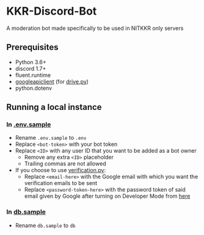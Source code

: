 # KKR-Discord-Bot
A moderation bot made specifically to be used in NITKKR only servers

## Prerequisites
- Python 3.6+
- discord 1.7+
- fluent.runtime
- [googleapiclient](https://developers.google.com/docs/api/quickstart/python) (for [drive.py](https://github.com/GetPsyched/Project-Hyperlink/blob/main/cogs/drive.py))
- python.dotenv

## Running a local instance

### In [.env.sample](https://github.com/GetPsyched/Project-Hyperlink/blob/main/.env.sample)
- Rename `.env.sample` to `.env`
- Replace `<bot-token>` with your bot token
- Replace `<ID>` with any user ID that you want to be added as a bot owner
    - Remove any extra `<ID>` placeholder
    - Trailing commas are not allowed
- If you choose to use [verification.py](https://github.com/GetPsyched/Project-Hyperlink/blob/main/cogs/verification.py):
    - Replace `<email-here>` with the Google email with which you want the verification emails to be sent
    - Replace `<password-token-here>` with the password token of said email given by Google after turning on Developer Mode from [here](https://support.google.com/a/answer/10621196?hl=en)

### In [db.sample](https://github.com/GetPsyched/Project-Hyperlink/tree/main/db.sample)
- Rename `db.sample` to `db`
